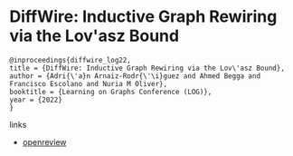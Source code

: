# DiffWire: Inductive Graph Rewiring via the Lov\'asz Bound

```
@inproceedings{diffwire_log22,
title = {DiffWire: Inductive Graph Rewiring via the Lov\'asz Bound},
author = {Adri{\'a}n Arnaiz-Rodr{\'\i}guez and Ahmed Begga and Francisco Escolano and Nuria M Oliver},
booktitle = {Learning on Graphs Conference (LOG)},
year = {2022}
}
```

links
- [openreview](https://openreview.net/forum?id=IXvfIex0mX6f)
